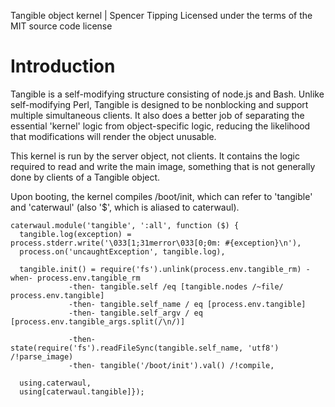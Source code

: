 Tangible object kernel | Spencer Tipping
Licensed under the terms of the MIT source code license

# Introduction

Tangible is a self-modifying structure consisting of node.js and Bash. Unlike self-modifying Perl, Tangible is designed to be nonblocking and support multiple simultaneous clients. It also
does a better job of separating the essential 'kernel' logic from object-specific logic, reducing the likelihood that modifications will render the object unusable.

This kernel is run by the server object, not clients. It contains the logic required to read and write the main image, something that is not generally done by clients of a Tangible object.

Upon booting, the kernel compiles /boot/init, which can refer to 'tangible' and 'caterwaul' (also '$', which is aliased to caterwaul).

    caterwaul.module('tangible', ':all', function ($) {
      tangible.log(exception) = process.stderr.write('\033[1;31merror\033[0;0m: #{exception}\n'),
      process.on('uncaughtException', tangible.log),

      tangible.init() = require('fs').unlink(process.env.tangible_rm) -when- process.env.tangible_rm
                 -then- tangible.self /eq [tangible.nodes /~file/ process.env.tangible]
                 -then- tangible.self_name / eq [process.env.tangible]
                 -then- tangible.self_argv / eq [process.env.tangible_args.split(/\n/)]

                 -then- state(require('fs').readFileSync(tangible.self_name, 'utf8') /!parse_image)
                 -then- tangible('/boot/init').val() /!compile,

      using.caterwaul,
      using[caterwaul.tangible]});